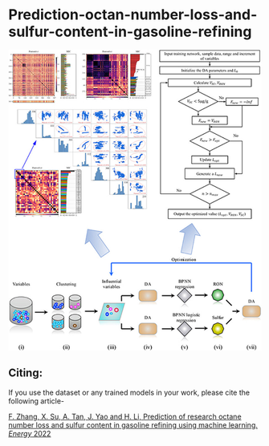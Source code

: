 # Prediction-octan-number-loss-and-sulfur-content-in-gasoline-refining

<div align="center">
  <img src="https://github.com/Yao-Jingjing/Prediction-octan-number-loss-and-sulfur-content-in-gasoline-refining/blob/main/p1/data/1-s2.0-S0360544222017261-ga1_lrg.jpg">
</div>

## Citing:
If you use the dataset or any trained models in your work, please cite the following article-

[F. Zhang, X. Su, A. Tan, J. Yao and H. Li, Prediction of research octane number loss and sulfur content in gasoline refining using machine learning. *Energy* 2022](https://www.sciencedirect.com/science/article/pii/S0360544222017261)
